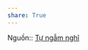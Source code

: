 ```yaml
---  
share: True  
---  
```

Nguồn:: [Tự ngẫm nghĩ](../../../../%CE%9E%20Ngu%E1%BB%93n/T%E1%BB%B1%20ng%E1%BA%ABm%20ngh%C4%A9.md)
